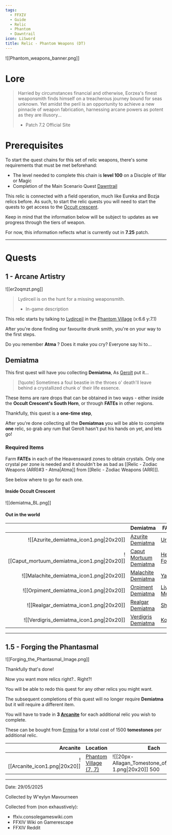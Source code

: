 ```yaml
---
tags:
  - FFXIV
  - Guide
  - Relic
  - Phantom
  - Dawntrail
icon: LiSword
title: Relic - Phantom Weapons (DT)
---
```



![[Phantom_weapons_banner.png]]
# Lore

>Harried by circumstances financial and otherwise, Eorzea's finest weaponsmith finds himself on a treacherous journey bound for seas unknown. Yet amidst the peril is an opportunity to achieve a new pinnacle of weapon fabrication, harnessing arcane powers as potent as they are illusory...
>
>- Patch 7.2 Official Site

# Prerequisites

To start the quest chains for this set of relic weapons, there's some requirements that must be met beforehand:

- The level needed to complete this chain is **level 100** on a Disciple of War or Magic
- Completion of the Main Scenario Quest [Dawntrail](https://ffxiv.consolegameswiki.com/wiki/Dawntrail_(Quest))

This relic is connected with a field operation, much like Eureka and Bozja relics before.
As such, to start the relic quests you will need to start the quests to get access to the [Occult crescent](https://ffxiv.consolegameswiki.com/wiki/The_Occult_Crescent:_South_Horn).

Keep in mind that the information below will be subject to updates as we progress through the tiers of weapon.

For now, this information reflects what is currently out in **7.25** patch.

---
# Quests
## 1 - Arcane Artistry
![[er2oqmzt.png]]

>Lydirceil is on the hunt for a missing weaponsmith.
>
>- In-game description

This relic starts by talking to [Lydirceil](https://ffxiv.consolegameswiki.com/wiki/Lydirceil) in the [Phantom Village](https://ffxiv.consolegameswiki.com/wiki/Phantom_Village) (x:6.6 y:7.1)

After you're done finding our favourite drunk smith, you're on your way to the first steps.

Do you remember **Atma** ?
Does it make you cry?
Everyone say hi to...
## Demiatma

This first quest will have you collecting **Demiatma**,
As [Gerolt](https://ffxiv.consolegameswiki.com/wiki/Gerolt) put it...

>[!quote] Sometimes a foul beastie in the throes o' death'll leave behind a crystallized chunk o' their life essence.

These items are rare drops that can be obtained in two ways - either inside the **Occult Crescent's South Horn**, or through **FATEs** in other regions.

Thankfully, this quest is a **one-time step**, 

After you're done collecting all the **Demiatmas** you will be able to complete **one** relic, so grab any rum that Gerolt hasn't put his hands on yet, and lets go!
### Required Items

Farm **FATEs** in each of the Heavensward zones to obtain crystals.
Only one crystal per zone is needed and it shouldn't be as bad as [[Relic - Zodiac Weapons (ARR)#3 - Atma|Atma]] from [[Relic - Zodiac Weapons (ARR)]].

See below where to go for each one.

#### Inside Occult Crescent

![[demiatma_BL.png]]

#### Out in the world

|                                              | Demiatma                                                                                 | FATE Zone                                                                |
| -------------------------------------------: | ---------------------------------------------------------------------------------------- | ------------------------------------------------------------------------ |
|       ![[Azurite_demiatma_icon1.png\|20x20]] | [Azurite Demiatma](https://ffxiv.consolegameswiki.com/wiki/Azurite_Demiatma)             | [Urqopacha](https://ffxiv.consolegameswiki.com/wiki/Urqopacha)           |
| ![[Caput_mortuum_demiatma_icon1.png\|20x20]] | [Caput Mortuum Demiatma](https://ffxiv.consolegameswiki.com/wiki/Caput_Mortuum_Demiatma) | [Heritage Found](https://ffxiv.consolegameswiki.com/wiki/Heritage_Found) |
|     ![[Malachite_demiatma_icon1.png\|20x20]] | [Malachite Demiatma](https://ffxiv.consolegameswiki.com/wiki/Malachite_Demiatma)         | [Yak T'el](https://ffxiv.consolegameswiki.com/wiki/Yak_T%27el)           |
|      ![[Orpiment_demiatma_icon1.png\|20x20]] | [Orpiment Demiatma](https://ffxiv.consolegameswiki.com/wiki/Orpiment_Demiatma)           | [Living Memory](https://ffxiv.consolegameswiki.com/wiki/Living_Memory)   |
|       ![[Realgar_demiatma_icon1.png\|20x20]] | [Realgar Demiatma](https://ffxiv.consolegameswiki.com/wiki/Realgar_Demiatma)             | [Shaaloani](https://ffxiv.consolegameswiki.com/wiki/Shaaloani)           |
|     ![[Verdigris_demiatma_icon1.png\|20x20]] | [Verdigris Demiatma](https://ffxiv.consolegameswiki.com/wiki/Verdigris_Demiatma)         | [Kozama'uka](https://ffxiv.consolegameswiki.com/wiki/Kozama%27uka)       |

---
## 1.5 - Forging the Phantasmal
![[Forging_the_Phantasmal_Image.png]]

Thankfully that's done!

Now you want more relics right?.. Right?!

You will be able to redo this quest for any other relics you might want.

The subsequent completions of this quest will no longer require **Demiatma** but it will require a different item.

You will have to trade in **3 [Arcanite](https://ffxiv.consolegameswiki.com/wiki/Arcanite)** for each additional relic you wish to complete.

These can be bought from [Ermina](https://ffxiv.consolegameswiki.com/wiki/Ermina#vendor1) for a total cost of 1500 **tomestones** per additional relic.

|                       Arcanite | Location                                                                          | Each                                                       |
| -----------------------------: | --------------------------------------------------------------------------------- | ---------------------------------------------------------- |
| ![[Arcanite_icon1.png\|20x20]] | [Phantom Village (7, 7)](https://ffxiv.consolegameswiki.com/wiki/Phantom_Village) | ![[20px-Allagan_Tomestone_of_Heliometry 1.png\|20x20]] 500 |

---
Date: 29/05/2025

Collected by W'eylyn Mavourneen

Collected from (non exhaustively):
- ffxiv.consolegameswiki.com
- FFXIV Wiki on Gamerescape
- FFXIV Reddit

